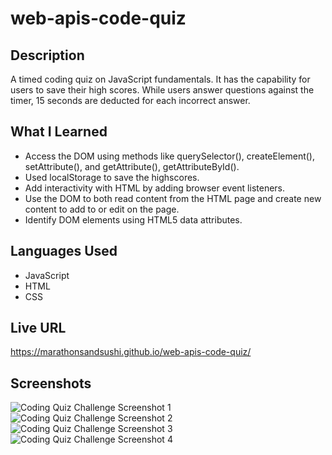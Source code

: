 # web-apis-code-quiz

## Description
A timed coding quiz on JavaScript fundamentals. It has the capability for users to save their high scores. While users answer questions against the timer, 15 seconds are deducted for each incorrect answer.

## What I Learned
- Access the DOM using methods like querySelector(), createElement(), setAttribute(), and getAttribute(), getAttributeById().
- Used localStorage to save the highscores.
- Add interactivity with HTML by adding browser event listeners.
- Use the DOM to both read content from the HTML page and create new content to add to or edit on the page.
- Identify DOM elements using HTML5 data attributes.

## Languages Used
* JavaScript
* HTML
* CSS

## Live URL
https://marathonsandsushi.github.io/web-apis-code-quiz/

## Screenshots
![Coding Quiz Challenge Screenshot 1](https://user-images.githubusercontent.com/98371322/156951816-7020698d-7764-44d2-8961-095871721099.png)
![Coding Quiz Challenge Screenshot 2](https://user-images.githubusercontent.com/98371322/156951976-cbed73fc-df9f-46ae-994c-37317dcd7373.png)
![Coding Quiz Challenge Screenshot 3](https://user-images.githubusercontent.com/98371322/156952040-1e616dff-c721-4cd9-b7be-4c31bb827980.png)
![Coding Quiz Challenge Screenshot 4](https://user-images.githubusercontent.com/98371322/156952073-50601f90-ba5f-4f21-999a-95e5071aae16.png)
